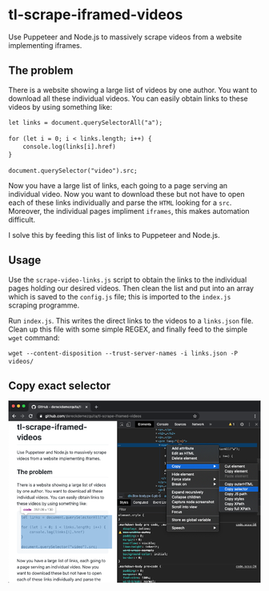 # tl-scrape-iframed-videos

Use Puppeteer and Node.js to massively scrape videos from a website implementing iframes.

## The problem

There is a website showing a large list of videos by one author. You want to download all these individual videos. You can easily obtain links to these videos by using something like:

```{js}
let links = document.querySelectorAll("a");

for (let i = 0; i < links.length; i++) {
    console.log(links[i].href)
}

document.querySelector("video").src;
```

Now you have a large list of links, each going to a page serving an individual video. Now you want to download these but not have to open each of these links individually and parse the `HTML` looking for a `src`. Moreover, the individual pages impliment `iframes`, this makes automation difficult.

I solve this by feeding this list of links to Puppeteer and Node.js.

## Usage

Use the `scrape-video-links.js` script to obtain the links to the individual pages holding our desired videos. Then clean the list and put into an array which is saved to the `config.js` file; this is imported to the `index.js` scraping programme.

Run `index.js`. This writes the direct links to the videos to a `links.json` file. Clean up this file with some simple REGEX, and finally feed to the simple `wget` command:

```{bash}
wget --content-disposition --trust-server-names -i links.json -P videos/
```

## Copy exact selector

<p align="center">
    <img src="./figures/copy-selector.png" width="750">
</p>
